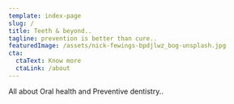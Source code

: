 ```yaml
---
template: index-page
slug: /
title: Teeth & beyond..
tagline: prevention is better than cure..
featuredImage: /assets/nick-fewings-bpdjlwz_bog-unsplash.jpg
cta:
  ctaText: Know more
  ctaLink: /about
---
```

All about Oral health and Preventive dentistry..